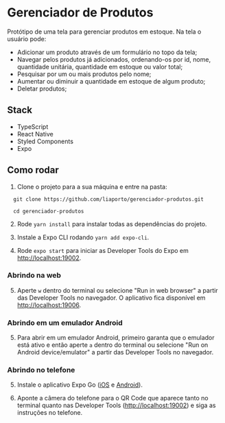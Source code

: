 # Gerenciador de Produtos

Protótipo de uma tela para gerenciar produtos em estoque. Na tela o usuário pode:

- Adicionar um produto através de um formulário no topo da tela;
- Navegar pelos produtos já adicionados, ordenando-os por id, nome, quantidade unitária, quantidade em estoque ou valor total;
- Pesquisar por um ou mais produtos pelo nome;
- Aumentar ou diminuir a quantidade em estoque de algum produto;
- Deletar produtos;
  

## Stack

- TypeScript
- React Native
- Styled Components
- Expo

## Como rodar

1. Clone o projeto para a sua máquina e entre na pasta:

```
  git clone https://github.com/liaporto/gerenciador-produtos.git
```
```
  cd gerenciador-produtos
```

2. Rode `yarn install` para instalar todas as dependências do projeto.

3. Instale a Expo CLI rodando `yarn add expo-cli`.

4. Rode `expo start` para iniciar as Developer Tools do Expo em [http://localhost:19002](http://localhost:19002).

### Abrindo na web

5. Aperte `w` dentro do terminal ou selecione "Run in web browser" a partir das Developer Tools no navegador. O aplicativo fica disponível em [http://localhost:19006](http://localhost:19006).

### Abrindo em um emulador Android

5. Para abrir em um emulador Android, primeiro garanta que o emulador está ativo e então aperte `a` dentro do terminal ou selecione "Run on Android device/emulator" a partir das Developer Tools no navegador.

### Abrindo no telefone

5. Instale o aplicativo Expo Go ([iOS](https://apps.apple.com/br/app/expo-go/id982107779) e [Android](https://play.google.com/store/apps/details?id=host.exp.exponent&hl=en&gl=US)).

6. Aponte a câmera do telefone para o QR Code que aparece tanto no terminal quanto nas Developer Tools ([http://localhost:19002](http://localhost:19002)) e siga as instruções no telefone.